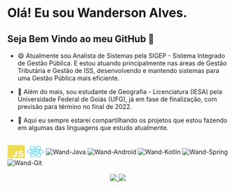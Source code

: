 # Olá! Eu sou Wanderson Alves. 

## Seja Bem Vindo ao meu GitHub 👋



- 😄 Atualmente sou Analista de Sistemas pela SIGEP - Sistema Integrado de Gestão Pública.
E estou atuando principalmente nas áreas de Gestão Tributária e Gestão de ISS, desenvolvendo e mantendo sistemas para uma Gestão Pública mais eficiente.

- 🌱 Além do mais, sou estudante de Geografia - Licenciatura (IESA) pela Universidade Federal de Goiás (UFG), já em fase de finalização, com previsão para término no final de 2022.

- 🚀 Aqui eu sempre estarei compartilhando os projetos que estou fazendo em algumas das linguagens que estudo atualmente.

<div style="display: inline_block"><br>
    
<img align="center" alt="Wand-Js" height="30" width="40" src="https://raw.githubusercontent.com/devicons/devicon/master/icons/javascript/javascript-plain.svg">
<img align="center" alt="Wand-React" height="30" width="40" src="https://raw.githubusercontent.com/devicons/devicon/master/icons/react/react-original.svg">
<img align="center" alt="Wand-Java" height="30" width="40" src="https://cdn.jsdelivr.net/gh/devicons/devicon/icons/java/java-original.svg">
<img align="center" alt="Wand-Android" height="30" width="40" src="https://cdn.jsdelivr.net/gh/devicons/devicon/icons/android/android-original.svg">
<img align="center" alt="Wand-Kotlin" height="30" width="40" src="https://cdn.jsdelivr.net/gh/devicons/devicon/icons/kotlin/kotlin-original.svg">
<img align="center" alt="Wand-Spring" height="30" width="40" src="https://cdn.jsdelivr.net/gh/devicons/devicon/icons/spring/spring-original.svg">
<img align="center" alt="Wand-Git" height="30" width="40" src="https://cdn.jsdelivr.net/gh/devicons/devicon/icons/git/git-original.svg">
  
<div style="display: inline_block"><br>
  
<div align="center">
  <a href="https://github.com/wanderalvess">
  <img height="170em" src="https://github-readme-stats.vercel.app/api?username=wanderalvess&show_icons=true&theme=onedark&include_all_commits=true&count_private=true"/>
  <img height="170em" src="https://github-readme-stats.vercel.app/api/top-langs/?username=wanderalvess&layout=compact&langs_count=7&theme=onedark" style="48%"/>
</div>
<div style="display: inline_block"><br>


